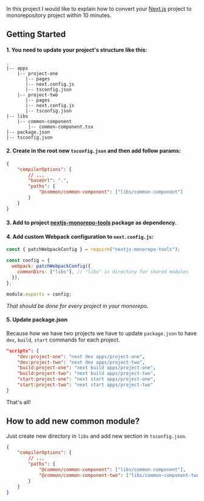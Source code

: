 
In this project I would like to explain how to convert your [Next.js](https://nextjs.org/) project to monorepository project within 10 minutes.

## Getting Started

#### 1. You need to update your project's structure like this:
```
.
|-- apps
	|-- project-one
	   |-- pages
	   |-- next.config.js
	   |-- tsconfig.json
	|-- project-two
	   |-- pages
	   |-- next.config.js
	   |-- tsconfig.json
|-- libs
	|-- common-component
		|-- common-component.tsx
|-- package.json
|-- tsconfig.json
```
#### 2. Create in the root new `tsconfig.json` and  then add follow params:
```json
{
	"compilerOptions": {
		// ...
		"baseUrl": ".",
		"paths": {
			"@common/common-component": ["libs/common-component"]
		}
	}
}
```
#### 3. Add to project [nextjs-monorepo-tools](https://www.npmjs.com/package/nextjs-monorepo-tools) package as dependency.
#### 4. Add custom **Webpack** configuration to `next.config.js`:
```js
const { patchWebpackConfig } = require("nextjs-monorepo-tools");

const config = {
  webpack: patchWebpackConfig({
    commonDirs: ["libs"], // "libs" is directory for shared modules
  }),
};

module.exports = config;
```
*That should be done for every project in your monorepo.*

#### 5. Update package.json
Because how we have two projects we have to update `package.json` to have `dev`, `build`, `start` commands for each project.
```json
"scripts": {
	"dev:project-one": "next dev apps/project-one",
	"dev:project-two": "next dev apps/project-two",
	"build:project-one": "next build apps/project-one",
	"build:project-two": "next build apps/project-two",
	"start:project-one": "next start apps/project-one",
	"start:project-two": "next start apps/project-two"
}
```

That's all!

## How to add new common module?

Just create new directory in `libs` and add new section in `tsconfig.json`.
```json
{
	"compilerOptions": {
		// ...
		"paths": {
			"@common/common-component": ["libs/common-component"],
			"@common/common-component-two": ["libs/common-component-two"],
		}
	}
}
```
